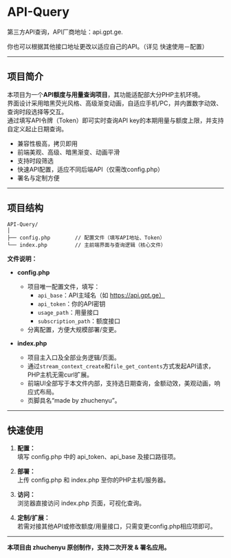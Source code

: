 # API-Query

第三方API查询，API厂商地址：api.gpt.ge. 

你也可以根据其他接口地址更改以适应自己的API。（详见 快速使用－配置）

---

## 项目简介

本项目为一个**API额度与用量查询项目**，其功能适配部大分PHP主机环境。  
界面设计采用暗黑荧光风格、高级渐变动画，自适应手机/PC，并内置数字动效、查询时段选择等交互。  
通过填写API令牌（Token）即可实时查询API key的本期用量与额度上限，并支持自定义起止日期查询。  

- 兼容性极高，拷贝即用
- 前端美观、高级、暗黑渐变、动画平滑
- 支持时段筛选
- 快速API配置，适应不同后端API（仅需改config.php）
- 署名与定制方便

---

## 项目结构

```
API-Query/
│
├── config.php        // 配置文件（填写API地址、Token）
└── index.php         // 主前端界面与查询逻辑（核心文件）

```

**文件说明：**

- **config.php**  
    - 项目唯一配置文件，填写：
        - `api_base`：API主域名（如 https://api.gpt.ge）
        - `api_token`：你的API密钥
        - `usage_path`：用量接口
        - `subscription_path`：额度接口
    - 分离配置，方便大规模部署/变更。

- **index.php**  
    - 项目主入口及全部业务逻辑/页面。
    - 通过`stream_context_create`和`file_get_contents`方式发起API请求，PHP主机无需curl扩展。
    - 前端UI全部写于本文件内部，支持选日期查询，金额动效，美观动画，响应式布局。
    - 页脚具名“made by zhuchenyu”。

---

## 快速使用

1. **配置：**  
    填写 config.php 中的 api_token、api_base 及接口路径项。

2. **部署：**  
    上传 config.php 和 index.php 至你的PHP主机/服务器。

3. **访问：**  
    浏览器直接访问 index.php 页面，可视化查询。

4. **定制/扩展：**  
    若需对接其他API或修改额度/用量接口，只需变更config.php相应项即可。


---

**本项目由 zhuchenyu 原创制作，支持二次开发 & 署名应用。**

